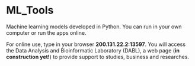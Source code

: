 # ML_Tools
Machine learning models developed in Python. You can run in your own computer or run the apps online.  

For online use, type in your browser <b>200.131.22.2:13597</b>. You will access the Data Analysis and Bioinformatic Laboratory (DABL), a web page (<b>in construction yet!</b>) to provide support to studies, business and researches.


